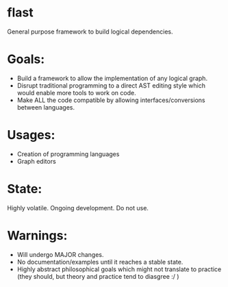 # flast
General purpose framework to build logical dependencies.
  
# Goals:
- Build a framework to allow the implementation of any logical graph.
- Disrupt traditional programming to a direct AST editing style which would enable more tools to work on code.
- Make ALL the code compatible by allowing interfaces/conversions between languages.

# Usages:
- Creation of programming languages
- Graph editors
  
# State:
Highly volatile.
Ongoing development.
Do not use.
  
# Warnings:
- Will undergo MAJOR changes.
- No documentation/examples until it reaches a stable state.
- Highly abstract philosophical goals which might not translate to practice (they should, but theory and practice tend to diasgree :/ )
